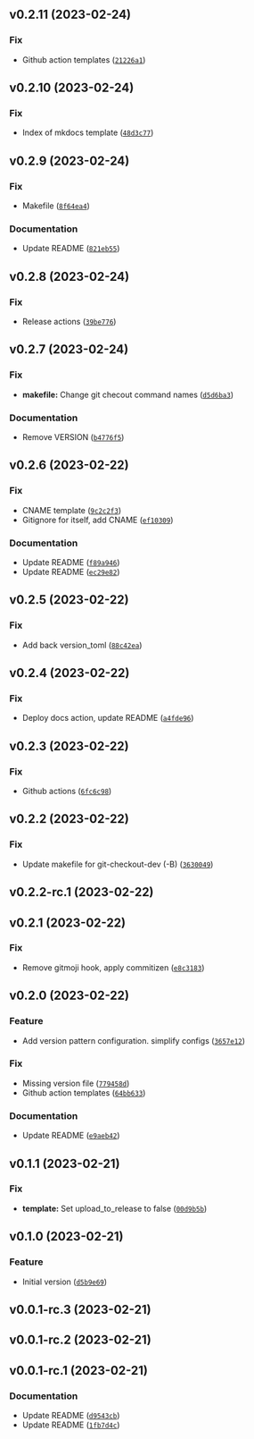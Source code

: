<!--next-version-placeholder-->

## v0.2.11 (2023-02-24)
### Fix
* Github action templates ([`21226a1`](https://github.com/entelecheia/hyperfast-template/commit/21226a1057604adbfd0a441b37f5d87a59915049))

## v0.2.10 (2023-02-24)
### Fix
* Index of mkdocs template ([`48d3c77`](https://github.com/entelecheia/hyperfast-template/commit/48d3c770e7d83be1738f222a4792396e45c1a222))

## v0.2.9 (2023-02-24)
### Fix
* Makefile ([`8f64ea4`](https://github.com/entelecheia/hyperfast-template/commit/8f64ea458d523aca3268335d0c889b8d156a7b27))

### Documentation
* Update README ([`821eb55`](https://github.com/entelecheia/hyperfast-template/commit/821eb554af69c84fcb91ec92c98bef7fe1d681b4))

## v0.2.8 (2023-02-24)
### Fix
* Release actions ([`39be776`](https://github.com/entelecheia/hyperfast-template/commit/39be776d66a5a1bdf8f821489655897c8f39776b))

## v0.2.7 (2023-02-24)
### Fix
* **makefile:** Change git checout command names ([`d5d6ba3`](https://github.com/entelecheia/hyperfast-template/commit/d5d6ba364a6b98f7fa339d640c4f5a8bf721dc72))

### Documentation
* Remove VERSION ([`b4776f5`](https://github.com/entelecheia/hyperfast-template/commit/b4776f5c46440ea3a8e4bc603aad08569a038392))

## v0.2.6 (2023-02-22)
### Fix
* CNAME template ([`9c2c2f3`](https://github.com/entelecheia/hyperfast-template/commit/9c2c2f374eb8d0705c1c2cf913d3adcc3e841222))
* Gitignore for itself, add CNAME ([`ef10309`](https://github.com/entelecheia/hyperfast-template/commit/ef103090fb0ffe72652125b462de4cfa2e2266cd))

### Documentation
* Update README ([`f89a946`](https://github.com/entelecheia/hyperfast-template/commit/f89a9463e0d4bdd41694bdd2eb2797b5e6d4e778))
* Update README ([`ec29e82`](https://github.com/entelecheia/hyperfast-template/commit/ec29e82bbc98642cd27f10385c1f1932f8d0f519))

## v0.2.5 (2023-02-22)
### Fix
* Add back version_toml ([`88c42ea`](https://github.com/entelecheia/hyperfast-template/commit/88c42ea5507e1dd80e0c7f48276795080a88d93e))

## v0.2.4 (2023-02-22)
### Fix
* Deploy docs action, update README ([`a4fde96`](https://github.com/entelecheia/hyperfast-template/commit/a4fde960937f3ad1b2ce028697ee75a331ab2758))

## v0.2.3 (2023-02-22)
### Fix
* Github actions ([`6fc6c98`](https://github.com/entelecheia/hyperfast-template/commit/6fc6c9852c19352de5b126e1b598be8883614606))

## v0.2.2 (2023-02-22)
### Fix
* Update makefile for git-checkout-dev (-B) ([`3630049`](https://github.com/entelecheia/hyperfast-template/commit/36300490386b1e5acac07c4c70ed38f7e8177451))

## v0.2.2-rc.1 (2023-02-22)


## v0.2.1 (2023-02-22)
### Fix
* Remove gitmoji hook, apply commitizen ([`e8c3183`](https://github.com/entelecheia/hyperfast-template/commit/e8c31834b40000d867edb3ba0b325fb076786ed0))

## v0.2.0 (2023-02-22)
### Feature
* Add version pattern configuration. simplify configs ([`3657e12`](https://github.com/entelecheia/hyperfast-template/commit/3657e123f2b9c4e9fb6089aad92fd0fb31f74e42))

### Fix
* Missing version file ([`779458d`](https://github.com/entelecheia/hyperfast-template/commit/779458d731459d1a2b2eb26d19dcfafe3c61f2df))
* Github action templates ([`64bb633`](https://github.com/entelecheia/hyperfast-template/commit/64bb633e18090df0ec7ebc1084f9a140f7fabc07))

### Documentation
* Update README ([`e9aeb42`](https://github.com/entelecheia/hyperfast-template/commit/e9aeb421eb1d158fe75c9c7d77940b0e7b11f4a2))

## v0.1.1 (2023-02-21)
### Fix
* **template:** Set upload_to_release to false ([`00d9b5b`](https://github.com/entelecheia/hyperfast-template/commit/00d9b5b258b3f076568d2d6b0a621318745729f0))

## v0.1.0 (2023-02-21)
### Feature
* Initial version ([`d5b9e69`](https://github.com/entelecheia/hyperfast-template/commit/d5b9e6987fb70f6bd63698b9dc7a2f35545df26e))

## v0.0.1-rc.3 (2023-02-21)


## v0.0.1-rc.2 (2023-02-21)


## v0.0.1-rc.1 (2023-02-21)
### Documentation
* Update README ([`d9543cb`](https://github.com/entelecheia/hyperfast-template/commit/d9543cbb34f08ba6f6be2152abe78549c3c30642))
* Update README ([`1fb7d4c`](https://github.com/entelecheia/hyperfast-template/commit/1fb7d4c80202d0b3fecdfd7bd463be13e7c365f4))
